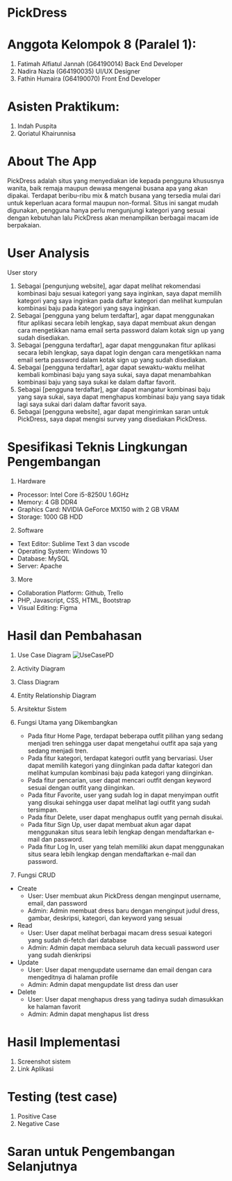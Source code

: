 # PickDress


# Anggota Kelompok 8 (Paralel 1):
1. Fatimah Alfiatul Jannah (G64190014) Back End Developer
2. Nadira Nazla (G64190035) UI/UX Designer
3. Fathin Humaira (G64190070) Front End Developer

# Asisten Praktikum:
1. Indah Puspita
2. Qoriatul Khairunnisa

# About The App
PickDress adalah situs yang menyediakan ide kepada pengguna khususnya wanita, baik remaja maupun dewasa mengenai busana apa yang akan dipakai. Terdapat beribu-ribu mix & match busana yang tersedia mulai dari untuk keperluan acara formal maupun non-formal. Situs ini sangat mudah digunakan, pengguna hanya perlu mengunjungi kategori yang sesuai dengan kebutuhan lalu PickDress akan menampilkan berbagai macam ide berpakaian.

# User Analysis
User story
1. Sebagai [pengunjung website], agar dapat melihat rekomendasi kombinasi baju sesuai kategori yang saya inginkan, saya dapat memilih kategori yang saya inginkan pada daftar kategori dan melihat kumpulan kombinasi baju pada kategori yang saya inginkan.
2. Sebagai [pengguna yang belum terdaftar], agar dapat menggunakan fitur aplikasi secara lebih lengkap, saya dapat membuat akun dengan cara mengetikkan nama email serta password dalam kotak sign up yang sudah disediakan.
3. Sebagai [pengguna terdaftar], agar dapat menggunakan fitur aplikasi secara lebih lengkap, saya dapat login dengan cara mengetikkan nama email serta password dalam kotak sign up yang sudah disediakan.
4. Sebagai [pengguna terdaftar], agar dapat sewaktu-waktu melihat kembali kombinasi baju yang saya sukai, saya dapat menambahkan kombinasi baju yang saya sukai ke dalam daftar favorit.
5. Sebagai [pengguna terdaftar], agar dapat mangatur kombinasi baju yang saya sukai, saya dapat menghapus kombinasi baju yang saya tidak lagi saya sukai dari dalam daftar favorit saya.
6. Sebagai [pengguna website], agar dapat mengirimkan saran untuk PickDress, saya dapat mengisi survey yang disediakan PickDress.

# Spesifikasi Teknis Lingkungan Pengembangan
1. Hardware 
  - Processor: Intel Core i5-8250U 1.6GHz 
  - Memory: 4 GB DDR4 
  - Graphics Card: NVIDIA GeForce MX150 with 2 GB VRAM 
  - Storage: 1000 GB HDD 

2. Software 
  - Text Editor: Sublime Text 3 dan vscode 
  - Operating System: Windows 10 
  - Database: MySQL 
  - Server: Apache 

3. More
  - Collaboration Platform: Github, Trello 
  - PHP, Javascript, CSS, HTML, Bootstrap
  - Visual Editing: Figma

# Hasil dan Pembahasan
1. Use Case Diagram
![UseCasePD](https://user-images.githubusercontent.com/55395896/120894098-ef4dec00-c640-11eb-8a92-375cf8db6241.png)

2. Activity Diagram
3. Class Diagram
4. Entity Relationship Diagram
5. Arsitektur Sistem
6. Fungsi Utama yang Dikembangkan
    - Pada fitur Home Page, terdapat beberapa outfit pilihan yang sedang menjadi tren sehingga user dapat mengetahui outfit apa saja yang sedang menjadi tren.
    - Pada fitur kategori, terdapat kategori outfit yang bervariasi. User dapat memilih kategori yang diinginkan pada daftar kategori dan melihat kumpulan kombinasi baju pada kategori yang diinginkan.
    - Pada fitur pencarian, user dapat mencari outfit dengan keyword sesuai dengan outfit yang diinginkan.
    - Pada fitur Favorite, user yang sudah log in dapat menyimpan outfit yang disukai sehingga user dapat melihat lagi outfit yang sudah tersimpan.
    - Pada fitur Delete, user dapat menghapus outfit yang pernah disukai.
    - Pada fitur Sign Up, user dapat membuat akun agar dapat menggunakan situs seara lebih lengkap dengan mendaftarkan e-mail dan password.
    - Pada fitur Log In, user yang telah memiliki akun dapat menggunakan situs seara lebih lengkap dengan mendaftarkan e-mail dan password.
7. Fungsi CRUD
  - Create
    - User: User membuat akun PickDress dengan menginput username, email, dan password
    - Admin: Admin membuat dress baru dengan menginput judul dress, gambar, deskripsi, kategori, dan keyword yang sesuai
  - Read
    - User: User dapat melihat berbagai macam dress sesuai kategori yang sudah di-fetch dari database
    - Admin: Admin dapat membaca seluruh data kecuali password user yang sudah dienkripsi
  - Update
    - User: User dapat mengupdate username dan email dengan cara mengeditnya di halaman profile
    - Admin: Admin dapat mengupdate list dress dan user
  - Delete
    - User: User dapat menghapus dress yang tadinya sudah dimasukkan ke halaman favorit
    - Admin: Admin dapat menghapus list dress

# Hasil Implementasi
1. Screenshot sistem
2. Link Aplikasi

# Testing (test case)
1. Positive Case
2. Negative Case
  
# Saran untuk Pengembangan Selanjutnya
